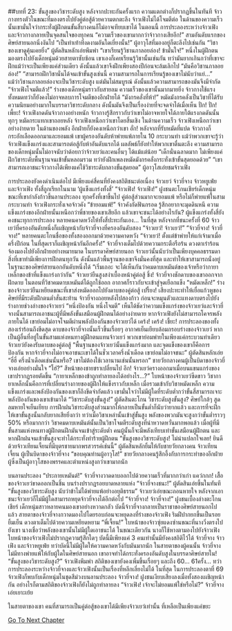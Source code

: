 ##บทที่ 23: ขั้นสูงของวิชาระดับสูง
หลังจากปะทะกันครั้งแรก ความแตกต่างก็ปรากฏขึ้นในทันที
จ้าวกางทรงตัวในขณะที่มองตรงไปยังคู่ต่อสู้ด้วยความตกตะลึง
จ้าวเฟิงไม่ได้โจมตีต่อ ในด้านของความเร็วนั้นเขามั่นใจว่ากระทั่งผู้ฝึกตนขั้นสี่บางคนก็ไม่อาจเทียบเขาได้
ในตอนนี้ การประลองระหว่างจ้าวเฟิงและจ้าวกางกลายเป็นจุดสนใจของทุกคน
“ความเร็วของเขามากกว่าจ้าวกางเสียอีก!” สามอันดับแรกของศิษย์สายนอกนิ่งงันไป
“เป็นท่าเท้าที่งดงามอันใดเยี่ยงนั้น!” ผู้อาวุโสที่มองอยู่ก็ตะลึงไปเช่นกัน
“วิชาของเขาดูคุ้นเคยยิ่ง” ผู้ตัดสินหลักเอ่ยพึมพำ
“เขาเรียนรู้วิชานภาลอยล่อง! ข้ามั่นใจ!” หนึ่งในผู้ฝึกตนมองตรงไปยังเด็กหนุ่มด้วยสายตาซับซ้อน เขาเองก็เคยเรียนรู้วิชานั้นเช่นกัน ทว่ามันยากเกินกว่าที่เขาจะฝึกแม้ว่าจะเป็นเพียงแค่ส่วนเดียว ดังนั้นแล้วเขาจึงฝึกเพียงสองปีก่อนจะล้มเลิกไป
“มันคือวิชานภาลอยล่อง!”
“สามารถฝึกวิชานั่นได้จนเข้าขั้นสูงเช่นนี้ ความสามารถในการเรียนรู้ของเขาไม่นับว่าแย่...”
แม้ว่าวิชานภาลอยล่องจะเป็นวิชาระดับสูง แต่มันไม่สมบูรณ์ ดังนั้นแล้วความสามารถของมันจึงมีจำกัด
“จ้าวเฟิงโจมตีแล้ว!”
ร่างของเด็กหนุ่มราวกับสายลม ความเร็วของเขานั้นมากมายยิ่ง จ้าวกางใช้แรงทั้งหมดทว่าก็ยังคงไม่อาจหลบการโจมตีของอีกฝ่ายได้
“มังกรคลั่งที่ห้า!”
หมัดมังกรคลั่งเป็นวิชาที่ได้รับความนิยมอย่างมากในบรรดาวิชาระดับกลาง ดังนั้นมันจึงเป็นเรื่องง่ายที่จะจดจำได้เมื่อเห็น
ปั่ก! ปั่ก! เพี้ยะ!
จ้าวเฟิงกดดันจ้าวกางอย่างหนัก จ้าวกางรู้สึกราวกับว่าเขาไม่อาจหายใจได้ภายใต้แรงกดดันนั้น ทุกๆ หมัดกระแทกเขาถอยหลัง จ้าวเฟิงเหนือกว่าเขาโดยสิ้นเชิง
ในด้านความเร็ว จ้าวเฟิงเหนือกว่าเขาอย่างง่ายดาย ในด้านของพลัง อีกฝ่ายก็ยังคงเหนือกว่าเขา
อั่ก!
หลังจากที่รับหมัดที่แปด จ้าวกางก็กระอักเลือดออกมาและยอมแพ้ เขาผู้ครองอันดับห้าพ่ายแพ้ภายใน 10 กระบวนท่า
แม้ว่าพวกเขาจะรู้ว่าจ้าวเฟิงแข็งแกร่งและสามารถต่อสู้กับห้าอันดับแรกได้ ผลลัพธ์ก็ยังทำให้พวกเขาตื่นตะลึง ความสามารถของเด็กหนุ่มนั้นไม่อาจนับว่าด้อยกว่าจ้าวเยว่และคนอื่นๆ ได้แม้แต่น้อย
“เด็กนั่นฉลาดมาก ไม่เพียงแค่ฝึกวิชาระดับพื้นฐานจนเข้าขั้นหลอมรวม ทว่ายังฝึกเพลงหมัดมังกรคลั่งกระทั่งเข้าขั้นสุดยอดด้วย”
“เขาสามารถเอาชนะจ้าวกางได้เพียงแค่ใช้วิชาระดับกลางขั้นสุดยอด” ผู้อาวุโสเอ่ยชมจ้าวเฟิง

การประลองยังคงดำเนินต่อไป
มีเพียงแค่สี่คนที่ยังคงสถิติชนะต่อเนื่อง จ้าวเยว่ จ้าวยี่จาง จ้าวหยูเฟ่ย และจ้าวเฟิง ทั้งสี่ถูกเรียกในนาม ‘ผู้แข็งแกร่งทั้งสี่’
“จ้าวเฟิง! จ้าวเฟิง!” ฝูงชนตะโกนเชียร์เด็กหนุ่มขณะที่เขากำลังก้าวขึ้นลานประลอง ทุกครั้งที่เขาขึ้นไป คู่ต่อสู้ส่วนมากจะยอมแพ้ หรือไม่ก็พ่ายแพ้ในสามกระบวนท่า
จ้าวเฟิงกระทั่งเจอจ้าวคัง
“ข้ายอมแพ้!” จ้าวคังกัดฟันกรอด รู้สึกอยากจะมุดดินหนี
ความแข็งแกร่งของอีกฝ่ายนั้นเหนือกว่าพี่ชายของเขาเสียอีก แล้วเขาจะชนะได้อย่างไรกัน?
ผู้แข็งแกร่งทั้งสี่ยังคงชนะทุกการประลอง หลายคนคาดหวังให้ทั้งสี่ปะทะกันเอง...
ในที่สุด หลังจากที่ชนะครั้งที่ 60 จ้าวเยว่ที่ครองอันดับหนึ่งก็เผชิญหน้ากับจ้าวยี่จางที่ครองอันดับสอง
“จ้าวเยว่! จ้าวเยว่!”
“จ้าวยี่จาง! จ้าวยี่จาง!”
หลายคนตะโกนชื่อของทั้งสองออกมาด้วยความคาดหวัง
“จ้าวเยว่! ตั้งแต่ข้าพ่ายให้แก่เจ้ามาเมื่อครึ่งปีก่อน ในที่สุดเราก็เผชิญหน้ากันอีกครั้ง!” จ้าวยี่จางเต็มไปด้วยความกระตือรือร้น ดวงตาเร่าร้อนจ้องมองไปยังอีกฝ่ายอย่างหมายมาด
ในบรรดาศิษย์สายนอก จ้าวเยว่นั้นนับว่าเป็นเพียงบุคคลธรรมดา สิ่งที่เขาทำมีเพียงการฝึกตนทุกวัน ดังนั้นแล้วพื้นฐานของเขาจึงมั่นคงที่สุด และทำให้เขาสามารถนั่งอยู่ในฐานะของศิษย์สายนอกอันดับหนึ่งได้
“เริ่มเถอะ จะได้เห็นกันว่าคมดาบเหมันต์ของเจ้าหรือว่ากายาเหล็กของข้าที่แข็งแกร่งกว่ากัน” จ้าวเยว่ยืนสูงสง่าเบื้องหน้าคู่ต่อสู้
ชิ้ง!
จ้าวยี่จางชักดาบของเขาออกจากฝักดาบ
ในตอนที่วิชาคมดาบเหมันต์ได้ถูกใช้ออก อากาศก็ราวกับจะเข้าสู่จุดเยือกแข็ง
“หมัดเหล็ก!” ร่างของจ้าวเยว่ยืนเหยียดขณะที่เขาส่งหมัดออกไปยังดาบของคู่ต่อสู้
เปรี้ยง!
เสียงปะทะทำให้เยื่อแก้วหูของศิษย์ที่มีระดับฝึกตนต่ำสั่นสะท้าน
จ้าวยี่จางถอยหลังไปสองก้าว ก่อนจะหมุนตัวและแทงดาบตรงไปยังร่างกายช่วงล่างของจ้าวเยว่
“หนึ่งป้องกัน หนึ่งโจมตี”
เห็นได้ชัดว่าความแข็งแกร่งของจ้าวเยว่และจ้าวยี่จางนั้นสามารถเอาชนะผู้ที่มีพลังขั้นเสมือนผู้ฝึกตนได้อย่างง่ายดาย
หากจ้าวเฟิงยังไม่สามารถโคจรพลังภายในได้ เขาย่อมไม่อาจโจมตีผ่านพลังป้องกันของจ้าวเยว่ได้
เคร้ง! เคร้ง! เชี้ยะ!
การประลองของทั้งสองเร่าร้อนถึงขีดสุด ดาบของจ้าวยี่จางนั้นเร็วขึ้นเรื่อยๆ อากาศเย็นเยียบล้อมกรอบร่างของจ้าวเยว่
หากเป็นผู้อื่นที่อยู่ในขั้นสามแห่งหนทางผู้ฝึกตนแทนจ้าวเยว่ พวกเขาย่อมพ่ายในเพียงแค่กระบวนท่าเดียว
จ้าวเยว่ยังคงรับดาบของคู่ต่อสู้
“พื้นฐานของจ้าวเยว่นั้นแข็งแกร่งมาก และจุดแข็งของเขาก็คือการป้องกัน หากจ้าวยี่จางไม่อาจเอาชนะเขาได้ในชั่วเวลาครึ่งน้ำเดือด เขาย่อมไม่อาจชนะ” ผู้ตัดสินหลักเอ่ย
“ฮี่ฮี่ ครึ่งน้ำเดือดเช่นนั้นหรือ? เขาไม่ต้องใช้เวลานานเช่นนั้นหรอก” ชายวัยกลางคนผู้เป็นบิดาของจ้าวยี่จางเอ่ยอย่างมั่นใจ
“โฮ่?” สีหน้าของชายชราเปลี่ยนไป
อึก!
จ้าวเยว่ครางออกมาเมื่อบนแขนแกร่งของเขาปรากฏรอยตัดขึ้น
“กายาเหล็กของข้าถูกทำลายลงได้อย่างไร...?” ใบหน้าของจ้าวเยว่ซีดขาว
วิชากายาเหล็กนั้นคือการที่เปลี่ยนร่างกายของผู้ฝึกให้แข็งราวกับเหล็ก เมื่อรวมเข้ากับวิชาหมัดเหล็ก ความแข็งแกร่งและพลังป้องกันของเขาก็ถึงขีดจำกัดแล้ว เขามั่นใจว่าไม่มีผู้ใดที่ระดับต่ำกว่าขั้นสี่สามารถเจาะพลังป้องกันของเขาเข้ามาได้
“วิชาระดับสูงขั้นสูง!” ผู้ตัดสินตะโกน
วิชาระดับสูงขั้นสูง?
ศิษย์ใกล้ๆ สูดลมหายใจเย็นเยียบ
การฝึกฝนวิชาระดับสูงส่วนมากให้กลายเป็นขั้นต่ำก็นับว่ายากแล้ว และการที่จะฝึกให้เขาขั้นสูงนั้นกลับยากเสียยิ่งกว่า
ทว่าเมื่อวิชาเหล่านั้นเข้าสู่ขั้นสูง พลังของพวกมันจะสูงกว่าขั้นต่ำราวๆ 50% หรือมากกว่า
วิชาคมดาบเหมันต์นั้นเป็นวิชาโจมตีระดับสูงที่น่าหวาดหวั่นมากพอแล้ว เมื่อผู้ที่มีขั้นสามแห่งหนทางผู้ฝึกตนฝึกมันจนเข้าสู่ระดับต่ำ คนผู้นั้นก็จะมีพลังเทียบเท่าขั้นเสมือนผู้ฝึกตน และหากฝึกฝนจนเข้าขั้นสูงจะทำได้กระทั่งทำร้ายผู้ฝึกตน
“ขั้นสูงของวิชาระดับสูง! ไม่น่าแปลกใจเลย! ยินดีด้วยจ้าวเทียนเจี้ยนที่มีบุตรชายมากพรสวรรค์เช่นนี้” ผู้ตัดสินหลักยิ้มให้กับชายวัยกลางคน จ้าวเทียนเจี้ยน ผู้เป็นบิดาของจ้าวยี่จาง
“ขอบคุณท่านผู้อาวุโส!” ชายวัยกลางคนรู้สึกอึ้งกับการกระทำของอีกฝ่าย ผู้ซึ่งเป็นผู้อาวุโสของพรรคและตำแหน่งสูงกว่าเขามากนัก

บนลานประลอง
“ประกายเหมันต์!”
จ้าวยี่จางวาดดาบออกไปด้วยความเร็วที่มากกว่าเก่า
แคว่กกก!
เสื้อของจ้าวเยว่ขาดออกเป็นชิ้น บนร่างปรากฏรอยบาดหลายแห่ง
“จ้าวยี่จางชนะ!” ผู้ตัดสินเอ่ยขึ้นในทันที
“ขั้นสูงของวิชาระดับสูง นับว่าข้าไม่ได้พ่ายแพ้อย่างอยุติธรรม” จ้าวเยว่เอ่ยขณะถอนหายใจ
หลังจากเอาชนะจ้าวเยว่ก็ไม่มีผู้ใดสามารถหยุดจ้าวยี่จางได้อีกต่อไป
“จ้าวยี่จาง! จ้าวยี่จาง!”
ฝูงชนเบื้องล่างตะโกนเชียร์ เด็กหนุ่มสาวหลายคนมองเขาอย่างหวาดกลัว บัดนี้จ้าวยี่จางกลายเป็นราชาของศิษย์สายนอกไปแล้ว
สายตาของจ้าวยี่จางกวาดมองไปโดยรอบก่อนจะหยุดลงที่ร่างของจ้าวเฟิง ริมฝีปากยกขึ้นเป็นรอยยิ้มเย็น ดวงตาเต็มไปด้วยความเหยียดหยาม
“พี่เจี้ยน!” ใบหน้าของจ้าวซุ่ยแดงซ่านขณะที่นางวิ่งตรงไปยังเขา นางเชื่อว่าพลังของเขานั้นไม่มีผู้ใดเอาชนะได้ ในขณะเดียวกัน นางก็ใช้หางตามองไปยังจ้าวเฟิง
ใบหน้าของจ้าวเฟิงไม่ปรากฏความรู้สึกใดๆ
บัดนี้มีเพียงแค่ 3 คนเท่านั้นมียังคงสถิติไว้ได้ จ้าวยี่จาง จ้าวเฟิง และจ้าวหยูเฟ่ย ทว่าบัดนี้ไม่มีผู้ใดให้ความคาดหวังกับมันมากนัก
ในสายตาของผู้คนนั้น จ้าวยี่จางไม่มีทางพ่ายแพ้ให้กับผู้ใดในศิษย์สายนอก เขาอาจทำได้กระทั่งครองอันดับสูงในบรรดาศิษย์สายใน!
“ขั้นสูงของวิชาระดับสูง?” จ้าวเฟิงพึมพำ
สถิติของเขายังคงเพิ่มขึ้นเรื่อยๆ และถึง 60... 61ครั้ง...
ทว่าการประลองระหว่างจ้าวยี่จางและจ้าวเฟิงนั้นเป็นเรื่องที่หลีกเลี่ยงไม่ได้
ในที่สุด ในการประลองตาที่ 69 จ้าวเฟิงก็พบกับเด็กหนุ่มในชุดสีม่วงบนลานประลอง
จ้าวยี่จาง!
ฝูงชนเงียบเสียงลงเมื่อทั้งสองเผชิญหน้ากัน อย่างไรก็ตามสถิติของจ้าวเฟิงก็ยังไม่ถูกทำลายลง
“จ้าวเฟิง! เจ้าจะไม่ยอมแพ้ใช่หรือไม่?” จ้าวยี่จางเอ่ยเยาะเย้ย

ในสายตาของเขา คนที่สามารถเป็นคู่ต่อสู้ของเขาได้มีเพียงจ้าวเยว่เท่านั้น ที่เหลือเป็นเพียงแค่ขยะ


[Go To Next Chapter]( ./24.md)